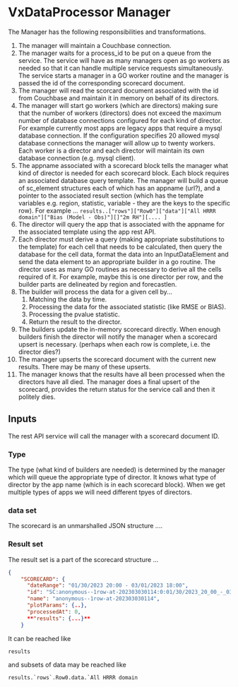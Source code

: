# VxDataProcessor Manager

The Manager has the following responsibilities and transformations.

1. The manager will maintain a Couchbase connection.
1. The manager waits for a process_id to be put on a queue from the service. The service
will have as many managers open as go workers as needed so that it can handle multiple service
requests simultaneously. The service starts a manager in a GO worker routine and
the manager is passed the id of the corresponding scorecard document.
1. The manager will read the scorcard document associated with the id from Couchbase
and maintain it in memory on behalf of its directors.
1. The manager will start go workers (which are directors) making sure that the number of
workers (directors) does not exceed the maximum number of database connections
configured for each kind of director. For example currently most apps are legacy apps
that require a mysql database connection. If the configuration specifies 20 allowed mysql
database connections the manager will allow up to twenty workers. Each worker is a
director and each director will maintain its own database connection (e.g. mysql client).
1. The appname associated with a scorecard block tells the manager what kind of director is
needed for each scorecard block. Each block requires an associated database query template. The
manager will build a queue of sc_element structures each of which has an appname (url?),
and a pointer to the associated result section (which has the template variables e.g. region,
statistic, variable -  they are the keys to the specific row). For example
... ```results..["rows"]["Row0"]["data"]["All HRRR domain"]["Bias (Model - Obs)"][]"2m RH"][.... ]```
1. The director will query the app that is associated with the appname for the associated template
using the app rest API.
1. Each director must derive a query (making appropriate substitutions to the template) for each
cell that needs to be calculated, then query the database for the cell data, format the data
into an InputDataElement and send the data element to an appropriate builder in a go routine. The
director uses as many GO routines as necessary to derive all the cells required of it. For example,
maybe this is one director per row, and the builder parts are delineated by region and forecastlen.
1. The builder will process the data for a given cell by...
   1. Matching the data by time.
   2. Processing the data for the associated statistic (like RMSE or BIAS).
   3. Processing the pvalue statistic.
   4. Return the result to the director.
1. The builders update the in-memory scorecard directly. When enough builders finish
the director will notify the manager when a scorecard upsert is necessary.
(perhaps when each row is complete, i.e. the director dies?)
1. The manager upserts the scorecard document with the current new results. There may be many of these upserts.
1. The manager knows that the results have all been processed when the directors have all died. The
manager does a final upsert of the scorecard, provides the return status for the service call
and then it politely dies.

## Inputs

The rest API service will call the manager with a scorecard document ID.

### Type

The type (what kind of builders are needed) is determined by the manager which will queue the appropriate
type of director. It knows what type of director by the app name (which is in each scorecard block).
When we get multiple types of apps we will need different tpyes of directors.

### data set

The scorecard is an unmarshalled JSON structure ....

### Result set

The result set is a part of the scorecard structure ...

``` json
{
    "SCORECARD": {
      "dateRange": "01/30/2023 20:00 - 03/01/2023 18:00",
      "id": "SC:anonymous--1row-at-202303030114:0:01/30/2023_20_00_-_03/01/2023_18_00",
      "name": "anonymous--1row-at-202303030114",
      "plotParams": {..},
      "processedAt": 0,
      **"results": {...}**
    }
```

It can be reached like

```results```

and subsets of data may be reached like

```results.`rows`.Row0.data.`All HRRR domain```
